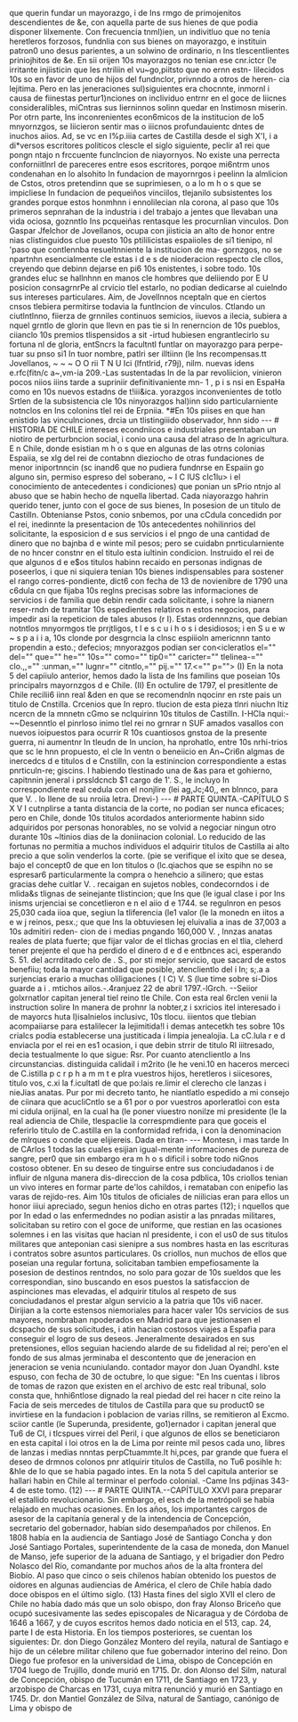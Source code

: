 que querin fundar un mayorazgo, i de Ins rmgo de primojenitos descendientes de &#x26;e, con aquella parte de sus hienes de que podia disponer lilxemente. Con frecuencia tnml)ien, un indivitluo que no tenia heretleros forzosos, fundnlia con sus bienes on mayorazgo, e instituin patron0 uno desus parientes, a un solwino de ordinario, n Ins tlescentlientes priniojhitos de &#x26;e. En sii orijen 10s mayorazgos no tenian ese cnr.ictcr (!e irritante injiisticin que les ntriliin el vu~go,piitsto que no ernn estn- Iilecidos 10s so en favor de uno de hijos del fundnclor, privnndo a otros de heren- cia lejitima. Pero en las jeneraciones sul)siguientes era chocnnte, inmornl i causa de fiinestas pertur1)nciones on inclividuo entrnr en el goce de Iiicnes consideralibles, miCntras sus Iierninnos solinn quedar en lnstimosn miserin. Por otrn parte, Ins inconrenientes econ6micos de la institucion de lo5 mnyornzgos, se Iiicieron sentir mas o iiicnos profundauientc dntes de inuchos aiios. Ad, se vc en I%p.iiia cartes de Castilla desde el sigh X\'I, i a di\*versos escritores politicos clescle el siglo siguiente, peclir a1 rei que pongn ntajo n frccuente funclncion de niayornyos. No existe una perrecta conforniitlnrl de pareceres entre esos escritores, porqoe mi6ntrm unos condenahan en lo alsohito In fundacion de mayornrgos i peelinn la almlicion de Cstos, otros pretendinn que se suprimiesen, o a lo m h o s que se impicliese In fundacion de pequeiños vinciilos, tlejanilo subsistentes los grandes porque estos honmhnn i ennolilecian nla corona, al paso que 10s primeros sepnrahan de la industria i del trabajo a jentes que llevaban una vida ociosa, goznntlo Ins pcqueiñas rentasque les procurnlian vinculos. Don Gaspar Jfelchor de Jovellanos, ocupa con jiisticia an alto de honor entre nias clistinguidos clue puesto 10s ptililicistas espaiioles de si1 tienipo, nl 'paso que contlennba resueltnniente la institucion de ma- gornzgos, no se npartnhn esencialmente cle estas i d e s de nioderacion respecto cle cllos, creyendo que debinn dejarse en pi6 10s enistentes, i sobre todo. 10s grandes eIuc se hallnhnn en manos cle hombres que deliiendo por E U posicion consagrnrPe al crvicio tlel estarlo, no podian dedicarse al cuielndo sus intereses particulares. Aim, de Jovellnnos nceptaln que en ciertos cnsos tlebiera permitirse todavia la funtlncion de vinculos. Ctlando un ciutlntlnno, fiierza de grnniles continuos semicios, iiuevos a ilecia, subiera a nquel grntlo de glorin que Ilevn en pas tie si In renerncion de 10s pueblos, ciianclo 10s premios tlispensidos a sit \-irtud hubiesen engrantlecirlo su fortuna nl de gloria, entSncrs la facultntl funtlar on mayorazgo para perpe- tuar su pnso si1 In tuor nombre, patlri ser illtiinn (le Ins recompensas.tt Jovellanos, ~ ~ ~ O O rii T N U Ici (lfntlrid, r79j), nilm. nuevas idens e.rfc(fitn/c a~,vm-ia 209.-Las sustentadas In de la par revoliicion, vinieron pocos niios iiins tarde a supriniir definitivaniente mn- 1 , p i s nsi en EspaHa como en 10s nuevos estadns de t!iii&#x26;ica. yorazgos inconvenientes de totlo Srtlen de la subsistencia cle 10s ninyorazgos hal)inn sido particularniente notnclos en Ins colonins tlel rei de Erpniia. *#En 10s piises en que han enistido las vinculnciones, drcia un tlistingiiido observador, hnn sido --- # HISTORIA DE CHILE intereses econdniicos e industriales presentaban un niotiro de perturbncion social, i conio una causa del atraso de In agricultura. E n Chile, donde esistian m h o s que en algunas de las otrns colonias Espaiia, se xlg del rei de contabnn dieziocho de otras fundaciones de menor iniportnncin (sc inand6 que no pudiera fundnrse en Espaiin go alguno sin, permiso espreso del soberano, ~ I C IUS cIc1lu> i el conocimiento de antecedentes i condiciones) que ponian un sPrio ntnjo al abuso que se habin hecho de nquella libertad. Cada niayorazgo hahrin querido tener, junto con el goce de sus bienes, In posesion de un titulo de Castilln. Obtenianse Pstos, conio snbemos, por una cCdula concedidn por el rei, inedinnte la presentacion de 10s antecedentes nohilinrios del solicitante, la esposicion d e sus servicios i el pngo de una cantidad de dinero que no bajnba d e winte mil pesos; pero se cuidabn pnrticularniente de no hncer constnr en el titulo esta iultinin condicion. Instruido el rei de que algunos d e e$os titulos habinn recaido en personas indignas de poseerlos, i que ni siquiera tenian 10s bienes indispensables para sostener el rango corres-pondiente, dict6 con fecha de 13 de novienibre de 1790 una c6dula cn que fijaba 10s reglns precisas sobre las informaciones de servicios i de familia que debin rendir cada solicitante, i sohre la nianern reser-rndn de tramitar 10s espedientes relatiros n estos negocios, para impedir asi la repeticion de tales abusos (r I). Estas ordennnzns, que debian notntlos mnyormgos tle prrjtligos, t l e s c u i h o s i desidiosos; i en S u e w ~ s p a i i a, 10s clonde por desgrncia la clnsc espiiioln americnnn tanto propendin a esto.; defecios; mnyorazgos podian ser con<icleratlos el="" del="" que="" he="" 10s="" como="" tip0="" caricter="" tlelinea-="" clo.,,="" :unman,="" lugnr="" citntlo,="" pij.="" 17.&#x3C;="" p=""> </icleratlos> (I) En la nota 5 del capiiulo anterior, hemos dado la lista de Ins familins que poseian 10s principalrs mayornzgos d e Chile. (II) En octulire de 1797, el presitlente de Chile recilii6 iinn real &#x26;den en que se recomendnln nqocinr en rste pais un titulo de Cnstilla. Crcenios que In repro. tlucion de esta pieza tlnri niuchn Itiz ncercn de la mnnetn cGmo se nclquirinn 10s titulos de Castilln. I-HCla nqui:-~~Desenntlo el pinrloso inimo tlel rei no grnrar n SUF amados vasallos con nuevos ioipuestos para ocurrir R 10s cuantiosos gnstoa de la presente guerra, ni aumentnr In tleudn de In uncion, ha nprohatlo, entre 10s nrhi-trios que sc le hnn propuesto, el cle In ventn o beneiicio en An~Cri6n algmas de inercedcs d e titulos d e Cnstilln, con la estinincion correspondiente a estas pnrticuln-re; giscins. I habiendo tlestinado una de &#x26;as para et gohierno, capitnnin jeneral i prssldcncb $1 cargo de 1'. S., le incluyo In correspondiente real cedula con el nonjlire (lei ag,Jc;40,, en blnnco, para que V. . lo Ilene de su nroiia letra. Drevi-) --- # PARTE QUINTA.-CAPÍTULO S X V I cutnplirse a tanta distancia de la corte, no podian ser nunca eficaces; pero en Chile, donde 10s titulos acordados anteriormente habinn sido adquiridos por personas honorables, no se volvid a negociar ningun otro durante 10s ~ltinios dias de la doniinacion colonial. Lo reducido de las fortunas no permitia a muchos individuos el adquirir titulos de Castilla ai alto precio a que solin venderlos la corte. (pie se verifique el ixito que se desea, bajo el concept0 de que en Ion titulos o (lc.qiachos que se espihn no se espresar6 particularmente la compra o henehcio a silinero; que estas gracias dehe cuitlar V. . recaigan en sujetos nobles, condecorndos i de mlida&#x26;s tlignas de seinejante tlistincion; que Ins que (le igual clase i por Ins inisms urjenciai se concetlieron e n el aiio d e 1744. se regulnron en pesos 25,030 cada iioa que, segiun la tliferencia (le1 valor (le la monedn en iitos a e w j reinos, pesx.; que que Ins la obtuviesen Iej eluivalia a inas de 37,003 a 10s admitiri reden- cion de i medias pngando 160,000 V. , lnnzas anatas reales de plata fuerte; que fijar valor de el tlichas grocias en el tlia, cleherd tener prejente el que ha perdido el dinero d e d e entbnces aci, esperando S. 51. del acrrditado celo de . S., por sti mejor servicio, que sacard de estos benefiiu; toda la mayor cantidad que posible, atenclientlo del i In; s;.a a surjencias erario a muchas oliligaciones ( I C) V. S (lue time sobre si-Dios guarde a i . mtichos ailos.-.4ranjuez 22 de abril 1797.-lGrch. --Seiior golxrnatlor capitan jeneral tiel reino tle Chile. Con esta real 6rclen venii la instruction solire In manera de prohnr la nobter,z i sxricios itel interesado i de mayorcs huta I)isalnielos inclusivc, 10s tlocu. iiientos que tlebian acompaiiarse para estalilecer la lejimitida!l i demas antecetkh tes sobre 10s crialcs podia establecerse una justiticada i limpia jenealojia. La cC.lula r e d enviacla por el rei en es1 ocasion, i que debin strrir de titulo RI iiitresado, decia testualmente lo que sigue: Rsr. Por cuanto atenclientlo a Ins circunstancias. distinguida calidail i m2rito (le he veni.10 en haceros merceci de C.istilla p c r p h a m m t e plra vuestros hijos, heretleros i siicesores, titulo vos, c.xi la f.icultatl de que po:lais re.limir el clerecho cle lanzas i nieJias anatas. Pur por mi decreto tanto, he niantlatlo espedido a mi consejo de ciinara que acucliCntlo se a 61 por o por vuestros aporleratloi con esta mi cidula orijinal, en la cual ha (le poner viuestro nonilze mi presidente (le la real adiencia de Chile, tlespaclie la correspmdiente para que goceis el referirlo titulo de C.astilla en la conformidad refrida, i con la denominacion de mlrques o conde que elijiereis. Dada en tiran- --- Montesn, i mas tarde In de CArlos 1 todas las cuales esijian igual-mente informaciones de pureza de sangre, per0 que sin embargo era m h o s dificil i sobre todo niGnos costoso obtener. En su deseo de tinguirse entre sus conciudadanos i de influir de nlguna manera dis-direccion de la cosa pdblica, 10s criollos tenian un vivo interes en formar parte de'los cahildos, i remataban con enipefio las varas de rejido-res. Aim 10s titulos de oficiales de niilicias eran para ellos un honor iiiui apreciado, segun henios dicho en otras partes (12); i nquellos que por In edad o las enfermedndes no podian asistir a las pnradas militares, solicitaban su retiro con el goce de uniforme, que restian en las ocasiones solemnes i en las visitas que hacian nl presidente, i con el us0 de sus titulos militares que anteponian casi sienipre a sus nombres hasta en las escrituras i contratos sobre asuntos particulares. 0s criollos, nun muchos de ellos que poseian una regular fortuna, solicitaban tambien empefiosamente la posesion de destinos rentndos, no solo para gozar de 10s sueldos que les correspondian, sino buscando en esos puestos la satisfaccion de aspinciones mas elevadas, el adquirir titulos al respeto de sus conciudadanos el prestar algun servicio a la patria que 10s vi6 nacer. Dirijian a la corte estensos niemoriales para hacer valer 10s servicios de sus mayores, nombraban npoderados en Madrid para que jestionasen el dcspacho de sus solicitudes, i atin hacian costosos viajes a Espafia para conseguir el logro de sus deseos. Jeneralmente desairados en sus pretensiones, ellos seguian haciendo alarde de su fidelidad al rei; pero'en el fondo de sus almas jerminaba el descontento que de jeneracion en jeneracion se venia ncuniulando. contador mayor don Juan Oyandhl. kste espuso, con fecha de 30 de octubre, lo que sigue: "En Ins cuentas i libros de tomas de razon que existen en el archivo de estc real tribunal, solo consta que, hnhi6ntlose dignado la real piedad del rei hacer n cite reino la Facia de seis mercedes de titulos de Castilla para que su product0 se invirtiese en la fundacion i poblacion de varias rillns, se remitieron al Excmo. sciior cantle (le Superunda, presidente, go1)ernador i capitan jeneral que Tu6 de CI, i tlcspues virrei del Peril, i que algunos de ellos se beneticiaron en esta capital i loi otros en la de Lima por reinte mil pesos cada uno, libres de lanzas i medias nnntas perpCtuammte.lt hi,pces, par grande que fuera el deseo de drmnos colonos pnr atlquirir titulos de Castilla, no Tu6 posihle h: &#x26;hIe de lo que se habia pagado intes. En la nota 5 del capitula anterior se hallari habin en Chile al terminar el perfodo colonial. -Came Ins pdjinas 343-4 de este tomo. (12) --- # PARTE QUINTA.--CAPÍTULO XXVI para preparar el estallido revolucionario. Sin embargo, el esch de la metrópoli se había relajado en muchas ocasiones. En los años, los importantes cargos de asesor de la capitanía general y de la intendencia de Concepción, secretario del gobernador, habían sido desempañados por chilenos. En 1808 había en la audiencia de Santiago José de Santiago Concha y don José Santiago Portales, superintendente de la casa de moneda, don Manuel de Manso, jefe superior de la aduana de Santiago, y el brigadier don Pedro Nolasco del Río, comandante por muchos años de la alta frontera del Biobío. Al paso que cinco o seis chilenos habían obtenido los puestos de oidores en algunas audiencias de América, el clero de Chile había dado doce obispos en el último siglo. (13) Hasta fines del siglo XVII el clero de Chile no había dado más que un solo obispo, don fray Alonso Briceño que ocupó sucesivamente las sedes episcopales de Nicaragua y de Córdoba de 1646 a 1667, y de cuyos escritos hemos dado noticia en el 513, cap. 24, parte I de esta Historia. En los tiempos posteriores, se cuentan los siguientes: Dr. don Diego González Montero del reyila, natural de Santiago e hijo de un célebre militar chileno que fue gobernador interino del reino. Don Diego fue profesor en la universidad de Lima, obispo de Concepción en 1704 luego de Trujillo, donde murió en 1715. Dr. don Alonso del Silm, natural de Concepción, obispo de Tucumán en 1711, de Santiago en 1723, y arzobispo de Charcas en 1731, cuya mitra renunció y murió en Santiago en 1745. Dr. don Mantiel González de Silva, natural de Santiago, canónigo de Lima y obispo de